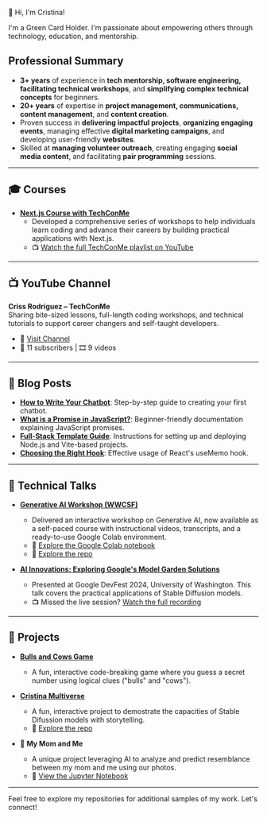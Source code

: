 👋 Hi, I'm Cristina!

I'm a Green Card Holder. I'm passionate about empowering others through technology, education, and mentorship.

## Professional Summary
- **3+ years** of experience in **tech mentorship, software engineering, facilitating technical workshops**, and **simplifying complex technical concepts** for beginners.
- **20+ years** of expertise in **project management, communications, content management**, and **content creation**.
- Proven success in **delivering impactful projects**, **organizing engaging events**, managing effective **digital marketing campaigns**, and developing user-friendly **websites**.
- Skilled at **managing volunteer outreach**, creating engaging **social media content**, and facilitating **pair programming** sessions.

---

## 🎓 Courses
- **[Next.js Course with TechConMe](https://github.com/Yosolita1978/Conference-Landing)**
  - Developed a comprehensive series of workshops to help individuals learn coding and advance their careers by building practical applications with Next.js.
  - 📺 [Watch the full TechConMe playlist on YouTube](https://www.youtube.com/playlist?list=PLH72tRyNBul4xwHGPuduuoUuQ1b2qz1Bc)

---
## 📺 YouTube Channel  
**Criss Rodriguez – TechConMe**  
Sharing bite-sized lessons, full-length coding workshops, and technical tutorials to support career changers and self-taught developers.  

- 🔗 [Visit Channel](https://www.youtube.com/channel/UC9kuIlDE7koknPqu8Cfkh_Q)  
- 👥 11 subscribers | 🎞️ 9 videos
---

## 📝 Blog Posts
- [**How to Write Your Chatbot**](https://www.linkedin.com/pulse/how-i-built-my-first-chatbot-facebook-messenger-you-can-rodr%25C3%25ADguez/?trackingId=h20iWybYQZC34fQhADon2Q%3D%3D): Step-by-step guide to creating your first chatbot.
- [**What is a Promise in JavaScript?**](https://github.com/Techtonica/curriculum/blob/main/javascript/javascript-9-async.md): Beginner-friendly documentation explaining JavaScript promises.
- [**Full-Stack Template Guide**](https://github.com/Techtonica/curriculum/blob/main/projects/2023TemplateWithVite/README.md): Instructions for setting up and deploying Node.js and Vite-based projects.
- [**Choosing the Right Hook**](https://www.moonhighway.com/articles/useMemo/): Effective usage of React's useMemo hook.

---

## 🎤 Technical Talks
- **[Generative AI Workshop (WWCSF)](https://www.youtube.com/watch?v=szc4FA7nyBo)**
  - Delivered an interactive workshop on Generative AI, now available as a self-paced course with instructional videos, transcripts, and a ready-to-use Google Colab environment.
  - 🔗 [Explore the Google Colab notebook](https://colab.research.google.com/github/Yosolita1978/AiWorkshop/blob/main/GenerativeAI_Workshop.ipynb)
  - 🔗 [Explore the repo](https://github.com/Yosolita1978/AiWorkshop)

- **[AI Innovations: Exploring Google's Model Garden Solutions](https://github.com/Yosolita1978/AiWorkshop)**
  - Presented at Google DevFest 2024, University of Washington. This talk covers the practical applications of Stable Diffusion models.
  - 📺 Missed the live session? [Watch the full recording](https://www.youtube.com/watch?v=vWIYYvaJwYU)

---

## 🚀 Projects
- [**Bulls and Cows Game**](https://bulls.yosola.co)
  - A fun, interactive code-breaking game where you guess a secret number using logical clues ("bulls" and "cows").

- [**Cristina Multiverse**](https://multiverse.yosola.co/)
  - A fun, interactive project to demostrate the capacities of Stable Difussion models with storytelling.
  - 🔗 [Explore the repo](https://github.com/Yosolita1978/Cristina-Multiverse)


- 🔭 **My Mom and Me**
  - A unique project leveraging AI to analyze and predict resemblance between my mom and me using our photos.
  - 📓 [View the Jupyter Notebook](https://github.com/Yosolita1978/MyMomAndMe)

---

Feel free to explore my repositories for additional samples of my work. Let's connect!

